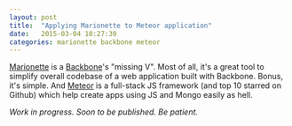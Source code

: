 ```yaml
---
layout: post
title:  "Applying Marionette to Meteor application"
date:   2015-03-04 10:27:30
categories: marionette backbone meteor
---
```


[Marionette](http://marionettejs.com) is a [Backbone](http://backbonejs.org)'s "missing V". Most of all, it's a great tool to simplify overall codebase of a web application built with Backbone. Bonus, it's simple. And [Meteor](http://meteor.com) is a full-stack JS framework (and top 10 starred on Github) which help create apps using JS and Mongo easily as hell.

_Work in progress. Soon to be published. Be patient._